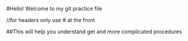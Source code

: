 #Hello! Welcome to my git practice file

//for headers only use # at the front

##This will help you understand get and more complicated procedures
